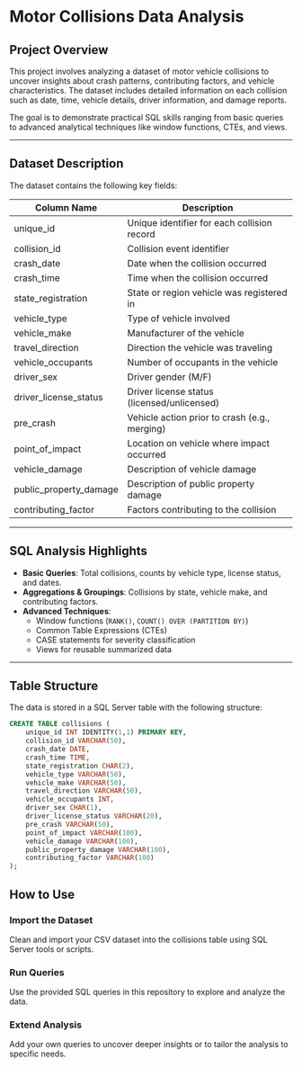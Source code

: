 # Motor Collisions Data Analysis

## Project Overview

This project involves analyzing a dataset of motor vehicle collisions to uncover insights about crash patterns, contributing factors, and vehicle characteristics. The dataset includes detailed information on each collision such as date, time, vehicle details, driver information, and damage reports.

The goal is to demonstrate practical SQL skills ranging from basic queries to advanced analytical techniques like window functions, CTEs, and views.

---

## Dataset Description

The dataset contains the following key fields:

| Column Name            | Description                                   |
|------------------------|-----------------------------------------------|
| unique_id              | Unique identifier for each collision record   |
| collision_id           | Collision event identifier                     |
| crash_date             | Date when the collision occurred               |
| crash_time             | Time when the collision occurred               |
| state_registration     | State or region vehicle was registered in      |
| vehicle_type           | Type of vehicle involved                        |
| vehicle_make           | Manufacturer of the vehicle                     |
| travel_direction       | Direction the vehicle was traveling             |
| vehicle_occupants      | Number of occupants in the vehicle              |
| driver_sex             | Driver gender (M/F)                             |
| driver_license_status  | Driver license status (licensed/unlicensed)    |
| pre_crash              | Vehicle action prior to crash (e.g., merging)  |
| point_of_impact        | Location on vehicle where impact occurred      |
| vehicle_damage         | Description of vehicle damage                    |
| public_property_damage | Description of public property damage           |
| contributing_factor    | Factors contributing to the collision          |

---

## SQL Analysis Highlights

- **Basic Queries**: Total collisions, counts by vehicle type, license status, and dates.
- **Aggregations & Groupings**: Collisions by state, vehicle make, and contributing factors.
- **Advanced Techniques**:  
  - Window functions (`RANK()`, `COUNT() OVER (PARTITION BY)`)  
  - Common Table Expressions (CTEs)  
  - CASE statements for severity classification  
  - Views for reusable summarized data

---

## Table Structure

The data is stored in a SQL Server table with the following structure:

```sql
CREATE TABLE collisions (
    unique_id INT IDENTITY(1,1) PRIMARY KEY,
    collision_id VARCHAR(50),
    crash_date DATE,
    crash_time TIME,
    state_registration CHAR(2),
    vehicle_type VARCHAR(50),
    vehicle_make VARCHAR(50),
    travel_direction VARCHAR(50),
    vehicle_occupants INT,
    driver_sex CHAR(1),
    driver_license_status VARCHAR(20),
    pre_crash VARCHAR(50),
    point_of_impact VARCHAR(100),
    vehicle_damage VARCHAR(100),
    public_property_damage VARCHAR(100),
    contributing_factor VARCHAR(100)
);
```
## How to Use
### Import the Dataset
Clean and import your CSV dataset into the collisions table using SQL Server tools or scripts.

### Run Queries
Use the provided SQL queries in this repository to explore and analyze the data.

### Extend Analysis
Add your own queries to uncover deeper insights or to tailor the analysis to specific needs.
